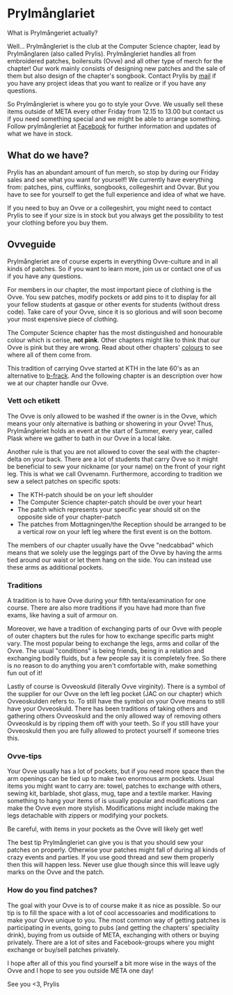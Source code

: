 # Prylmånglariet

What is Prylmångeriet actually?

Well... Prylmångleriet is the club at the Computer Science chapter, lead by Prylmånglaren (also called Prylis). Prylmångleriet handles all from embroidered patches, boilersuits (Ovve) and all other type of merch for the chapter! Our work mainly consists of designing new patches and the sale of them but also design of the chapter's songbook. Contact Prylis by [mail](mailto:prylis@d.kth.se) if you have any project ideas that you want to realize or if you have any questions.

So Prylmångleriet is where you go to style your Ovve. We usually sell these items outside of META every other Friday from 12.15 to 13.00 but contact us if you need something special and we might be able to arrange something. Follow prylmångleriet at [Facebook](https://www.facebook.com/dataprylis) for further information and updates of what we have in stock.

## What do we have?
Prylis has an abundant amount of fun merch, so stop by during our Friday sales and see what you want for yourself! We currently have everything from: patches, pins, cufflinks, songbooks, collegeshirt and Ovvar. But you have to see for yourself to get the full experience and idea of what we have.

If you need to buy an Ovve or a collegeshirt, you might need to contact Prylis to see if your size is in stock but you always get the possibility to test your clothing before you buy them.

## Ovveguide
Prylmångleriet are of course experts in everything Ovve-culture and in all kinds of patches. So if you want to learn more, join us or contact one of us if you have any questions.

For members in our chapter, the most important piece of clothing is the Ovve. You sew patches, modify pockets or add pins to it to display for all your fellow students at gasque or other events for students (without dress code). Take care of your Ovve, since it is so glorious and will soon become your most expensive piece of clothing.

The Computer Science chapter has the most distinguished and honourable colour which is cerise, **not pink**. Other chapters might like to think that our Ovve is pink but they are wrong. Read about other chapters' [colours](https://en.wikipedia.org/wiki/List_of_student_boilersuit_colours_in_Sweden) to see where all of them come from.

This tradition of carrying Ovve started at KTH in the late 60's as an alternative to [b-frack](https://sv.wikipedia.org/wiki/B-frack). And the following chapter is an description over how we at our chapter handle our Ovve.

### Vett och etikett
The Ovve is only allowed to be washed if the owner is in the Ovve, which means your only alternative is bathing or showering in your Ovve! Thus, Prylmångleriet holds an event at the start of Summer, every year, called Plask where we gather to bath in our Ovve in a local lake.

Another rule is that you are not allowed to cover the seal with the chapter-delta on your back. There are a lot of students that carry Ovve so it might be beneficial to sew your nickname (or your name) on the front of your right leg. This is what we call Ovvenamn. Furthermore, according to tradition we sew a select patches on specific spots:

- The KTH-patch should be on your left shoulder
- The Computer Science chapter-patch should be over your heart
- The patch which represents your specific year should sit on the opposite side of your chapter-patch
- The patches from Mottagningen/the Reception should be arranged to be a vertical row on your left leg where the first event is on the bottom.

The members of our chapter usually have the Ovve "nedcabbad" which means that we solely use the leggings part of the Ovve by having the arms tied around our waist or let them hang on the side. You can instead use these arms as additional pockets.

### Traditions
A tradition is to have Ovve during your fifth tenta/examination for one course. There are also more traditions if you have had more than five exams, like having a suit of armour on.

Moreover, we have a tradition of exchanging parts of our Ovve with people of outer chapters but the rules for how to exchange specific parts might vary. The most popular being to exchange the legs, arms and collar of the Ovve. The usual "conditions" is being friends, being in a relation and exchanging bodily fluids, but a few people say it is completely free. So there is no reason to do anything you aren't comfortable with, make something fun out of it!

Lastly of course is Ovveoskuld (literally Ovve virginity). There is a symbol of the supplier for our Ovve on the left leg pocket (JAC on our chapter) which Ovveoskulden refers to. To still have the symbol on your Ovve means to still have your Ovveoskuld. There has been traditions of taking others and gathering others Ovveoskuld and the only allowed way of removing others Ovveoskuld is by ripping them off with your teeth. So if you still have your Ovveoskuld then you are fully allowed to protect yourself if someone tries this.

### Ovve-tips
Your Ovve usually has a lot of pockets, but if you need more space then the arm openings can be tied up to make two enormous arm pockets. Usual items you might want to carry are: towel, patches to exchange with others, sewing kit, barblade, shot glass, mug, tape and a textile marker. Having something to hang your items of is usually popular and modifications can make the Ovve even more stylish. Modifications might include making the legs detachable with zippers or modifying your pockets. 

Be careful, with items in your pockets as the Ovve will likely get wet!

The best tip Prylmångleriet can give you is that you should sew your patches on properly. Otherwise your patches might fall of during all kinds of crazy events and parties. If you use good thread and sew them properly then this will happen less. Never use glue though since this will leave ugly marks on the Ovve and the patch.

### How do you find patches?
The goal with your Ovve is to of course make it as nice as possible. So our tip is to fill the space with a lot of cool accessoaries and modifications to make your Ovve unique to you. The most common way of getting patches is participating in events, going to pubs (and getting the chapters' speciality drink), buying from us outside of META, exchanging with others or buying privately. There are a lot of sites and Facebook-groups where you might exchange or buy/sell patches privately.

I hope after all of this you find yourself a bit more wise in the ways of the Ovve and I hope to see you outside META one day!

See you <3,
Prylis

